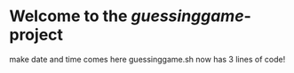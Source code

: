 # Welcome to the *guessinggame*-project
make date and time comes here
guessinggame.sh now has 3 lines of code!

